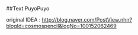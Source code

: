 ##Text PuyoPuyo

original IDEA : http://blog.naver.com/PostView.nhn?blogId=cosmospencil&logNo=100152062469
